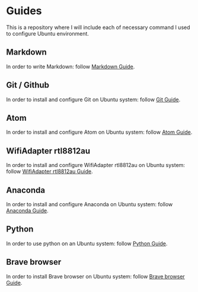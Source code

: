 # Guides
This is a repository where I will include each of necessary command I used to configure Ubuntu environment.

## Markdown
In order to write Markdown: follow [Markdown Guide](https://github.com/PrimerasgoMan/Guides/blob/master/Guides_Folder/Markdown.md).

## Git / Github
In order to install and configure Git on Ubuntu system: follow [Git Guide](https://github.com/PrimerasgoMan/Guides/blob/master/Guides_Folder/Git_Github.md).

## Atom
In order to install and configure Atom on Ubuntu system: follow [Atom Guide](https://github.com/PrimerasgoMan/Guides/blob/master/Guides_Folder/Atom.md).

## WifiAdapter rtl8812au
In order to install and configure WifiAdapter rtl8812au on Ubuntu system: follow [WifiAdapter rtl8812au Guide](https://github.com/PrimerasgoMan/Guides/blob/master/Guides_Folder/WifiAdapter.md).

## Anaconda
In order to install and configure Anaconda on Ubuntu system: follow [Anaconda Guide](https://github.com/PrimerasgoMan/Guides/blob/master/Guides_Folder/Anaconda.md).

## Python
In order to use python on an Ubuntu system: follow [Python Guide](https://github.com/PrimerasgoMan/Guides/blob/master/Guides_Folder/Python/).

## Brave browser
In order to install Brave browser on Ubuntu system: follow [Brave browser Guide](https://github.com/PrimerasgoMan/Guides/blob/master/Guides_Folder/Brave.md).
